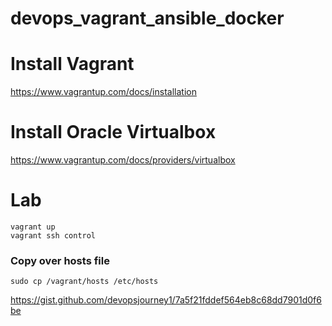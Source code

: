 # devops_vagrant_ansible_docker

# Install Vagrant

https://www.vagrantup.com/docs/installation

# Install Oracle Virtualbox

https://www.vagrantup.com/docs/providers/virtualbox

# Lab

```
vagrant up
vagrant ssh control
```

### Copy over hosts file

```
sudo cp /vagrant/hosts /etc/hosts
```

https://gist.github.com/devopsjourney1/7a5f21fddef564eb8c68dd7901d0f6be
